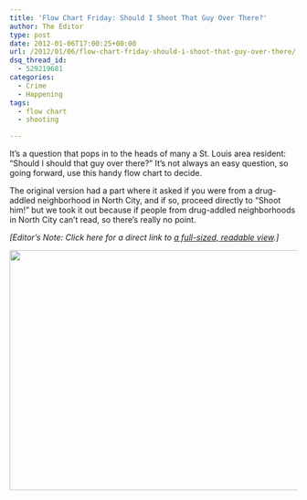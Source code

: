 ```yaml
---
title: 'Flow Chart Friday: Should I Shoot That Guy Over There?'
author: The Editor
type: post
date: 2012-01-06T17:00:25+00:00
url: /2012/01/06/flow-chart-friday-should-i-shoot-that-guy-over-there/
dsq_thread_id:
  - 529219681
categories:
  - Crime
  - Happening
tags:
  - flow chart
  - shooting

---
```

<p style="text-align: left;">
  It&#8217;s a question that pops in to the heads of many a St. Louis area resident: &#8220;Should I should that guy over there?&#8221; It&#8217;s not always an easy question, so going forward, use this handy flow chart to decide.
</p>

<p style="text-align: left;">
  The original version had a part where it asked if you were from a drug-addled neighborhood in North City, and if so, proceed directly to &#8220;Shoot him!&#8221; but we took it out because if people from drug-addled neighborhoods in North City can&#8217;t read, so there&#8217;s really no point.
</p>

<p style="text-align: left;">
  <em>[Editor&#8217;s Note: Click here for a direct link to <a href="http://media.punchingkitty.com/wordpress/2012/01/flow_should_i_shoot_that_guy.jpg">a full-sized, readable view</a>.]</em>
</p>

<p style="text-align: center;">
  <a href="http://media.punchingkitty.com/wordpress/2012/01/flow_should_i_shoot_that_guy.jpg"><img class="aligncenter  wp-image-12582" title="flow_should_i_shoot_that_guy" src="http://media.punchingkitty.com/wordpress/2012/01/flow_should_i_shoot_that_guy.jpg?filter=resize&w=600" alt="" width="600" height="421" /></a>
</p>